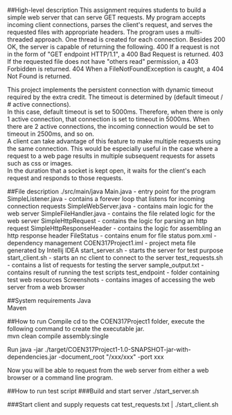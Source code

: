 ##High-level description
This assignment requires students to build a simple web server that can serve GET requests.
My program accepts incoming client connections, parses the client's request, and serves the requested files with appropriate headers.
The program uses a multi-threaded approach. One thread is created for each connection.
Besides 200 OK, the server is capable of returning the following.
400
If a request is not in the form of "GET endpoint HTTP/1.1", a 400 Bad Request is returned.
403
If the requested file does not have "others read" permission, a 403 Forbidden is returned.
404
When a FileNotFoundException is caught, a 404 Not Found is returned.

This project implements the persistent connection with dynamic timeout required by the extra credit.
The timeout is determined by (default timeout / # active connections).   
In this case, default timeout is set to 5000ms. Therefore, when there is only 1 active connection, that connection is set to timeout in 5000ms. When there are 2 active connections, the incoming connection would be set to timeout in 2500ms, and so on.  
A client can take advantage of this feature to make multiple requests using the same connection. This would be especially useful in the case where a request to a web page results in multiple subsequent requests for assets such as css or images.  
In the duration that a socket is kept open, it waits for the client's each request and responds to those requests.

##File description
./src/main/java
    Main.java - entry point for the program
    SimpleListener.java - contains a forever loop that listens for incoming connection requests
    SimpleWebServer.java - contains main logic for the web server
    SimpleFileHandler.java - contains the file related logic for the web server
    SimpleHttpRequest - contains the logic for parsing an http request
    SimpleHttpResponseHeader - contains the logic for assembling an http response header
    FileStatus - contains enum for file status
pom.xml - dependency management
COEN317Project1.iml - project meta file generated by Intellij IDEA
start_server.sh - starts the server for test purpose
start_client.sh - starts an nc client to connect to the server
test_requests.sh - contains a list of requests for testing the server
sample_output.txt - contains result of running the test scripts
test_endpoint - folder containing test web resources
Screenshots - contains images of accessing the web server from a web browser


##System requirements
Java  
Maven 

##How to run
Compile
cd to the COEN317Project1 folder, execute the following command to create the executable jar.  
mvn clean compile assembly:single

Run
java -jar ./target/COEN317Project1-1.0-SNAPSHOT-jar-with-dependencies.jar -document_root "/xxx/xxx" -port
xxx

Now you will be able to request from the web server from either a web browser or a command line program. 

##How to run test script
###Build and start server
./start_server.sh 

###Start client and supply requests
cat test_requests.txt | ./start_client.sh